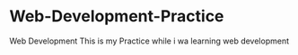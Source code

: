 # Web-Development-Practice
Web Development 
This is my Practice while i wa learning web development 
